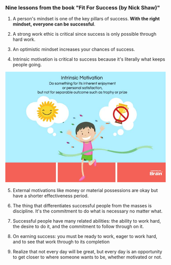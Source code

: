 ### Nine lessons from the book "Fit For Success (by Nick Shaw)"

1. A person's mindset is one of the key pillars of success. **With the right mindset, everyone can be successful**.

2. A strong work ethic is critical since success is only possible through hard work.

3. An optimistic mindset increases your chances of success.

4. Intrinsic motivation is critical to success because it's
   literally what keeps people going.

![intrinsic motivation](intrinsic_motivation.jpeg)

5. External motivations like money or material possessions are okay but have a shorter effectiveness period.

6. The thing that differentiates successful people from the masses is discipline. It's the commitment to do what is necessary no matter what.

7. Successful people have many related abilities: the ability to work hard, the desire to do it, and the commitment to follow through on it.

8. On earning success: you must be ready to work, eager to work hard, and to see that work through to its completion

9. Realize that not every day will be great, but every day is an opportunity to get closer to where someone wants to be, whether motivated or not.

